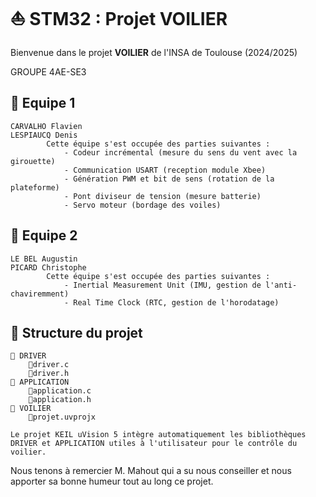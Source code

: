 # ⛵ STM32 : Projet VOILIER

Bienvenue dans le projet **VOILIER** de l'INSA de Toulouse (2024/2025)

GROUPE 4AE-SE3

## 🚸 Equipe 1

    CARVALHO Flavien
    LESPIAUCQ Denis
            Cette équipe s'est occupée des parties suivantes :
                - Codeur incrémental (mesure du sens du vent avec la girouette)
                - Communication USART (reception module Xbee) 
                - Génération PWM et bit de sens (rotation de la plateforme)
                - Pont diviseur de tension (mesure batterie)
                - Servo moteur (bordage des voiles)

    
## 🚸 Equipe 2

    LE BEL Augustin
    PICARD Christophe
            Cette équipe s'est occupée des parties suivantes :
                - Inertial Measurement Unit (IMU, gestion de l'anti-chaviremment)
                - Real Time Clock (RTC, gestion de l'horodatage)
    

## 📁 Structure du projet

    📁 DRIVER
        📄driver.c
        📄driver.h
    📁 APPLICATION
        📄application.c
        📄application.h
    📁 VOILIER
        📄projet.uvprojx
    
    Le projet KEIL uVision 5 intègre automatiquement les bibliothèques DRIVER et APPLICATION utiles à l'utilisateur pour le contrôle du voilier.

Nous tenons à remercier M. Mahout qui a su nous conseiller et nous apporter sa bonne humeur tout au long ce projet.


